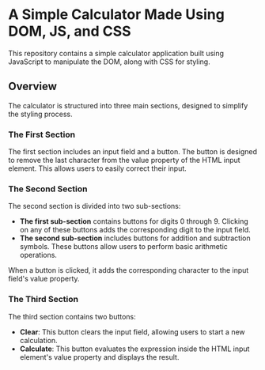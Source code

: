 # A Simple Calculator Made Using DOM, JS, and CSS

This repository contains a simple calculator application built using JavaScript to manipulate the DOM, along with CSS for styling.

## Overview

The calculator is structured into three main sections, designed to simplify the styling process.

### The First Section

The first section includes an input field and a button. The button is designed to remove the last character from the value property of the HTML input element. This allows users to easily correct their input.

### The Second Section

The second section is divided into two sub-sections:

- **The first sub-section** contains buttons for digits 0 through 9. Clicking on any of these buttons adds the corresponding digit to the input field.
- **The second sub-section** includes buttons for addition and subtraction symbols. These buttons allow users to perform basic arithmetic operations.

When a button is clicked, it adds the corresponding character to the input field's value property.

### The Third Section

The third section contains two buttons:

- **Clear**: This button clears the input field, allowing users to start a new calculation.
- **Calculate**: This button evaluates the expression inside the HTML input element's value property and displays the result.
